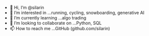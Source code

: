 - 👋 Hi, I’m @silarin
- 👀 I’m interested in ...running, cycling, snowboarding, generative AI
- 🌱 I’m currently learning ...algo trading
- 💞️ I’m looking to collaborate on ...Python, SQL
- 📫 How to reach me ...GitHub (github.com/silarin)

<!---
silarin/silarin is a ✨ special ✨ repository because its `README.md` (this file) appears on your GitHub profile.
You can click the Preview link to take a look at your changes.
--->

